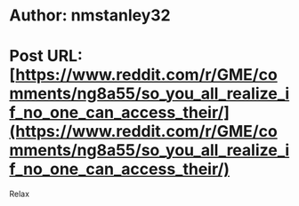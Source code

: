 # Author: nmstanley32
# Post URL: [https://www.reddit.com/r/GME/comments/ng8a55/so_you_all_realize_if_no_one_can_access_their/](https://www.reddit.com/r/GME/comments/ng8a55/so_you_all_realize_if_no_one_can_access_their/)


Relax